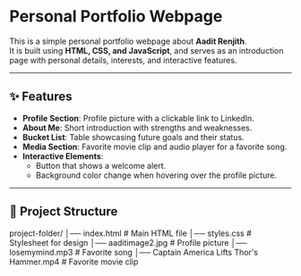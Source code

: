 # Personal Portfolio Webpage

This is a simple personal portfolio webpage about **Aadit Renjith**.  
It is built using **HTML, CSS, and JavaScript**, and serves as an introduction page with personal details, interests, and interactive features.

---

## ✨ Features
- **Profile Section**: Profile picture with a clickable link to LinkedIn.  
- **About Me**: Short introduction with strengths and weaknesses.  
- **Bucket List**: Table showcasing future goals and their status.  
- **Media Section**: Favorite movie clip and audio player for a favorite song.  
- **Interactive Elements**:  
  - Button that shows a welcome alert.  
  - Background color change when hovering over the profile picture.  

---

## 📂 Project Structure
project-folder/
│── index.html # Main HTML file
│── styles.css # Stylesheet for design
│── aaditimage2.jpg # Profile picture
│── losemymind.mp3 # Favorite song
│── Captain America Lifts Thor's Hammer.mp4 # Favorite movie clip

